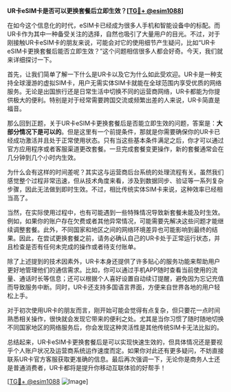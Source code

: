**UR卡eSIM卡是否可以更换套餐后立即生效？[[TG💪+ @esim1088](https://t.me/s/esim1088)]**

在如今这个信息化的时代，eSIM卡已经成为很多人手机和智能设备中的标配。而UR卡作为其中一种备受关注的选择，自然也吸引了大量用户的目光。不过，对于刚接触UR卡eSIM卡的朋友来说，可能会对它的使用细节产生疑问，比如“UR卡eSIM卡更换套餐后能否立即生效？”这个问题相信很多人都会好奇。今天，我们就来详细探讨一下。

首先，让我们简单了解一下什么是UR卡以及它为什么如此受欢迎。UR卡是一种支持全球漫游的虚拟SIM卡，用户无需实体SIM卡就能在全球范围内享受优质的网络服务。无论是出国旅行还是日常生活中切换不同的运营商网络，UR卡都能为你提供极大的便利。特别是对于经常需要跨国交流或频繁出差的人来说，UR卡简直是福音。

那么回到正题，关于UR卡eSIM卡更换套餐后是否能立即生效的问题，答案是：**大部分情况下是可以的**。但是这里有一个前提条件，那就是你需要确保你的UR卡已经成功激活并且处于正常使用状态。只有当这些基本条件满足之后，你才可以通过官方应用程序或者客服渠道更改套餐。一旦完成套餐变更操作，新的套餐通常会在几分钟到几个小时内生效。

为什么会有这样的时间差呢？其实这与运营商后台系统的处理流程有关。虽然我们感觉整个过程非常迅速，但从技术角度来看，涉及到数据同步、验证等一系列复杂步骤，因此无法做到即时生效。不过，相比传统实体SIM卡来说，这种效率已经相当高了。

当然，在实际使用过程中，也有可能遇到一些特殊情况导致新套餐未能及时生效。例如，如果你的账户存在欠费或者其他异常情况，可能需要先解决这些问题才能继续调整套餐。此外，不同国家和地区之间的网络环境差异也可能影响到最终的结果。因此，在尝试更换套餐之前，请务必确认自己的UR卡处于正常运行状态，并且检查是否有任何未完成的操作或者待支付账单。

除了上述提到的技术因素外，UR卡本身还提供了许多贴心的服务功能来帮助用户更好地管理他们的通信需求。比如，你可以通过手机APP随时查看当前使用的流量、通话时长等信息；还可以根据个人喜好设置自动续订提醒，避免因为忘记充值而导致服务中断。同时，UR卡还支持多国语言界面，方便来自世界各地的用户轻松上手。

对于初次使用UR卡的朋友而言，刚开始可能会觉得有点复杂，但只要花一点时间熟悉相关操作，很快就会发现它带来的便利之处。尤其是当你习惯了随时随地切换不同国家地区的网络服务后，你会发现这种灵活性是其他传统SIM卡无法比拟的。

总结起来，UR卡eSIM卡更换套餐后是可以实现快速生效的，但具体情况还是要视乎个人账户状况及运营商系统运作速度而定。如果你对此还有更多疑问，不妨直接联系UR卡官方客服获取更准确的信息。最后再次强调一下，无论你是商务人士还是普通消费者，UR卡都将是提升你移动互联体验的好帮手！

[[TG💪+ @esim1088](https://t.me/s/esim1088) ![Image](https://i.postimg.cc/4NQfJmqS/Snipaste-2025-05-13-00-14-12.png)]